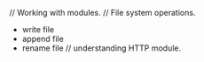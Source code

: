 // Working with modules.
// File system operations.

- write file
- append file
- rename file
  // understanding HTTP module.
